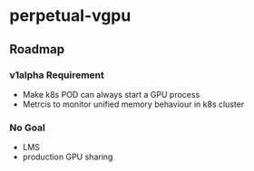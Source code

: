 # perpetual-vgpu

## Roadmap

### v1alpha Requirement

* Make k8s POD can always start a GPU process
* Metrcis to monitor unified memory behaviour in k8s cluster

### No Goal

* LMS
* production GPU sharing
